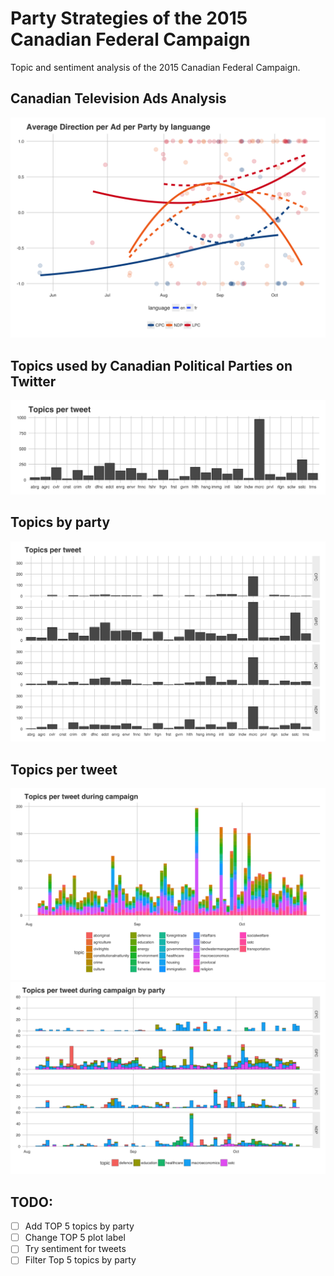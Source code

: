 # Party Strategies of the 2015 Canadian Federal Campaign
Topic and sentiment analysis of the 2015 Canadian Federal Campaign.

## Canadian Television Ads Analysis
![Average direction of TV Ads by Party by Language](/reports/figures/tvads/20161130_tvads_neg_avg_by_party_by_lang.png)

## Topics used by Canadian Political Parties on Twitter
![Twitter Topics during the campaign period](reports/figures/twitter/20161211_0_twitter_topics.png)

## Topics by party
![Twitter Topics during the campaign period](reports/figures/twitter/20161211_1_twitter_topics_by_party.png)

## Topics per tweet
![Twitter Topics per tweet](reports/figures/twitter/20161212_2_twitter_topics_all_ts_by_party.png)
![Top 5 Topics per tweet by party](reports/figures/twitter/20161213_3_twitter_topics_all_ts_by_party.png)

## TODO:
- [ ] Add TOP 5 topics by party
- [ ] Change TOP 5 plot label
- [ ] Try sentiment for tweets
- [ ] Filter Top 5 topics by party
